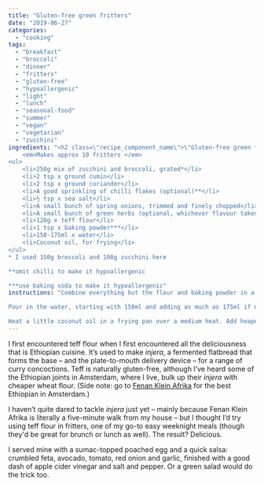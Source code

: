 ```yaml
---
title: "Gluten-free green fritters"
date: "2019-06-27"
categories: 
  - "cooking"
tags: 
  - "breakfast"
  - "broccoli"
  - "dinner"
  - "fritters"
  - "gluten-free"
  - "hypoallergenic"
  - "light"
  - "lunch"
  - "seasonal-food"
  - "summer"
  - "vegan"
  - "vegetarian"
  - "zucchini"
ingredients: "<h2 class=\"recipe_component_name\">\"Gluten-free green fritters</h2>
    <em>Makes approx 10 fritters </em>
<ul>
 	<li>250g mix of zucchini and broccoli, grated*</li>
 	<li>2 tsp x ground cumin</li>
 	<li>2 tsp x ground coriander</li>
 	<li>A good sprinkling of chilli flakes (optional)**</li>
 	<li>½ tsp x sea salt</li>
 	<li>A small bunch of spring onions, trimmed and finely chopped</li>
 	<li>A small bunch of green herbs (optional, whichever flavour takes your fancy)</li>
 	<li>120g x teff flour</li>
 	<li>1 tsp x baking powder***</li>
 	<li>150-175ml x water</li>
 	<li>Coconut oil, for frying</li>
</ul>
* I used 150g broccoli and 100g zucchini here

**omit chilli to make it hypoallergenic

***use baking soda to make it hypoallergenic"
instructions: "Combine everything but the flour and baking powder in a large bowl and mix together, then add the flour and baking powder and mix again until combined.

Pour in the water, starting with 150ml and adding as much as 175ml if needed, mixing as you go. You’re looking for a thick, sturdy consistency. Not watery, but it shouldn’t be dry either – think of thick Greek yoghurt or something similar.

Heat a little coconut oil in a frying pan over a medium heat. Add heaped tablespoons of the batter to the pan (starting with just one if you’re not sure of the consistency, and adding more water or more flour to adjust if necessary). Press the batter down to spread it out a bit. You want the fritters quite thin so the flour cooks through. Cook for 3-4 minutes on each side, until brown and cooked through."
---
```

I first encountered teff flour when I first encountered all the deliciousness that is Ethiopian cuisine. It’s used to make _injera_, a fermented flatbread that forms the base – and the plate-to-mouth delivery device – for a range of curry concoctions. Teff is naturally gluten-free, although I’ve heard some of the Ethiopian joints in Amsterdam, where I live, bulk up their _injera_ with cheaper wheat flour. (Side note: go to [Fenan Klein Afrika](https://www.facebook.com/FenanKleinAfrika/) for the best Ethiopian in Amsterdam.)

I haven’t quite dared to tackle _injera_ just yet – mainly because Fenan Klein Afrika is literally a five-minute walk from my house – but I thought I’d try using teff flour in fritters, one of my go-to easy weeknight meals (though they'd be great for brunch or lunch as well). The result? Delicious.

I served mine with a sumac-topped poached egg and a quick salsa: crumbled feta, avocado, tomato, red onion and garlic, finished with a good dash of apple cider vinegar and salt and pepper. Or a green salad would do the trick too.
